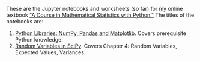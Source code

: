 These are the Jupyter notebooks and worksheets (so far) for my online textbook <a href="https://mml.johnmyersmath.com/stats-book/intro.html">"A Course in Mathematical Statistics with Python."</a> The titles of the notebooks are:

1. [Python Libraries: NumPy, Pandas and Matplotlib](assignment-1.ipynb). Covers prerequisite Python knowledge.
2. [Random Variables in SciPy](assignment-2.ipynb). Covers Chapter 4: Random Variables, Expected Values, Variances.
